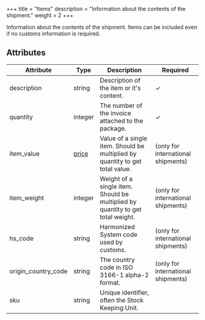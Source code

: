 +++
title = "Items"
description = "Information about the contents of the shipment."
weight = 2
+++

Information about the contents of the shipment. Items can be included even if no customs information is required.

## Attributes

| Attribute           | Type                                           | Description                                                                    | Required
|---------------------|------------------------------------------------|--------------------------------------------------------------------------------|---------
| description         | string                                         | Description of the item or it's content.                                       | ✓
| quantity            | integer                                        | The number of the invoice attached to the package.                             | ✓
| item_value          | [price](/api/resources/common-objects/prices/) | Value of a single item. Should be multiplied by quantity to get total value.   | (only for international shipments)
| item_weight         | integer                                        | Weight of a single item. Should be multiplied by quantity to get total weight. | (only for international shipments)
| hs_code             | string                                         | Harmonized System code used by customs.                                        | (only for international shipments)
| origin_country_code | string                                         | The country code in ISO 3166-1 alpha-2 format.                                 | (only for international shipments)
| sku                 | string                                         | Unique identifier, often the Stock Keeping Unit.                               | 
